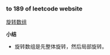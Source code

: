 ### to 189 of leetcode website

[旋转数组](https://leetcode-cn.com/problems/rotate-array/)

**小结**
- 旋转数组是先整体旋转，然后局部旋转。